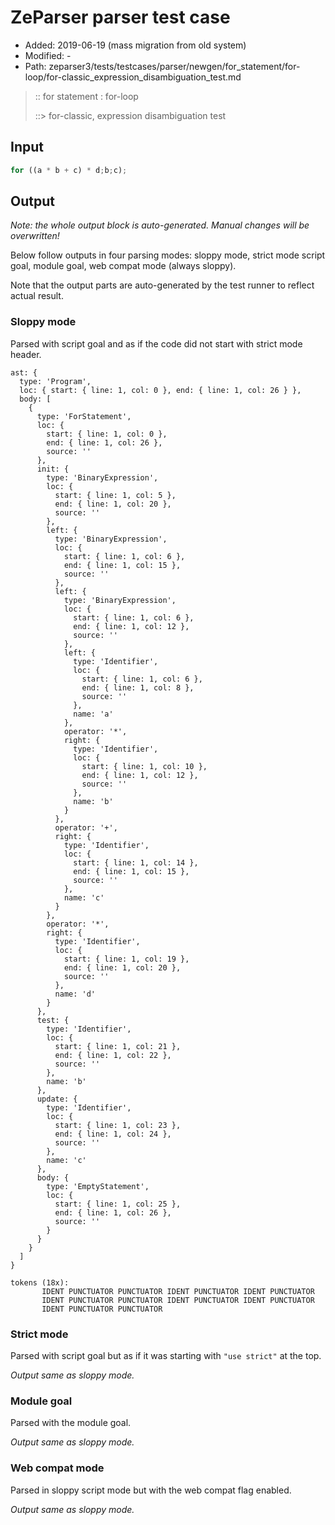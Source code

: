 # ZeParser parser test case

- Added: 2019-06-19 (mass migration from old system)
- Modified: -
- Path: zeparser3/tests/testcases/parser/newgen/for_statement/for-loop/for-classic_expression_disambiguation_test.md

> :: for statement : for-loop
>
> ::> for-classic, expression disambiguation test

## Input

`````js
for ((a * b + c) * d;b;c);
`````

## Output

_Note: the whole output block is auto-generated. Manual changes will be overwritten!_

Below follow outputs in four parsing modes: sloppy mode, strict mode script goal, module goal, web compat mode (always sloppy).

Note that the output parts are auto-generated by the test runner to reflect actual result.

### Sloppy mode

Parsed with script goal and as if the code did not start with strict mode header.

`````
ast: {
  type: 'Program',
  loc: { start: { line: 1, col: 0 }, end: { line: 1, col: 26 } },
  body: [
    {
      type: 'ForStatement',
      loc: {
        start: { line: 1, col: 0 },
        end: { line: 1, col: 26 },
        source: ''
      },
      init: {
        type: 'BinaryExpression',
        loc: {
          start: { line: 1, col: 5 },
          end: { line: 1, col: 20 },
          source: ''
        },
        left: {
          type: 'BinaryExpression',
          loc: {
            start: { line: 1, col: 6 },
            end: { line: 1, col: 15 },
            source: ''
          },
          left: {
            type: 'BinaryExpression',
            loc: {
              start: { line: 1, col: 6 },
              end: { line: 1, col: 12 },
              source: ''
            },
            left: {
              type: 'Identifier',
              loc: {
                start: { line: 1, col: 6 },
                end: { line: 1, col: 8 },
                source: ''
              },
              name: 'a'
            },
            operator: '*',
            right: {
              type: 'Identifier',
              loc: {
                start: { line: 1, col: 10 },
                end: { line: 1, col: 12 },
                source: ''
              },
              name: 'b'
            }
          },
          operator: '+',
          right: {
            type: 'Identifier',
            loc: {
              start: { line: 1, col: 14 },
              end: { line: 1, col: 15 },
              source: ''
            },
            name: 'c'
          }
        },
        operator: '*',
        right: {
          type: 'Identifier',
          loc: {
            start: { line: 1, col: 19 },
            end: { line: 1, col: 20 },
            source: ''
          },
          name: 'd'
        }
      },
      test: {
        type: 'Identifier',
        loc: {
          start: { line: 1, col: 21 },
          end: { line: 1, col: 22 },
          source: ''
        },
        name: 'b'
      },
      update: {
        type: 'Identifier',
        loc: {
          start: { line: 1, col: 23 },
          end: { line: 1, col: 24 },
          source: ''
        },
        name: 'c'
      },
      body: {
        type: 'EmptyStatement',
        loc: {
          start: { line: 1, col: 25 },
          end: { line: 1, col: 26 },
          source: ''
        }
      }
    }
  ]
}

tokens (18x):
       IDENT PUNCTUATOR PUNCTUATOR IDENT PUNCTUATOR IDENT PUNCTUATOR
       IDENT PUNCTUATOR PUNCTUATOR IDENT PUNCTUATOR IDENT PUNCTUATOR
       IDENT PUNCTUATOR PUNCTUATOR
`````

### Strict mode

Parsed with script goal but as if it was starting with `"use strict"` at the top.

_Output same as sloppy mode._

### Module goal

Parsed with the module goal.

_Output same as sloppy mode._

### Web compat mode

Parsed in sloppy script mode but with the web compat flag enabled.

_Output same as sloppy mode._
